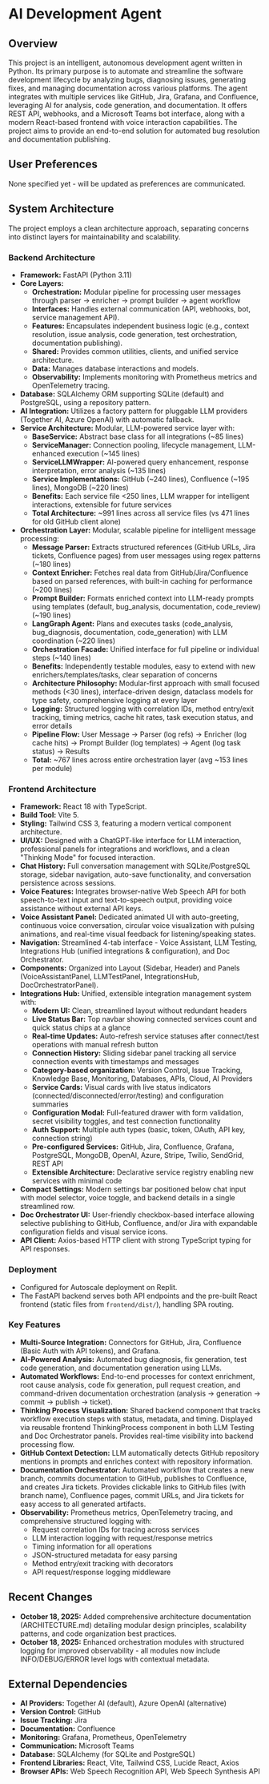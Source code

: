# AI Development Agent

## Overview
This project is an intelligent, autonomous development agent written in Python. Its primary purpose is to automate and streamline the software development lifecycle by analyzing bugs, diagnosing issues, generating fixes, and managing documentation across various platforms. The agent integrates with multiple services like GitHub, Jira, Grafana, and Confluence, leveraging AI for analysis, code generation, and documentation. It offers REST API, webhooks, and a Microsoft Teams bot interface, along with a modern React-based frontend with voice interaction capabilities. The project aims to provide an end-to-end solution for automated bug resolution and documentation publishing.

## User Preferences
None specified yet - will be updated as preferences are communicated.

## System Architecture
The project employs a clean architecture approach, separating concerns into distinct layers for maintainability and scalability.

### Backend Architecture
-   **Framework:** FastAPI (Python 3.11)
-   **Core Layers:**
    -   **Orchestration:** Modular pipeline for processing user messages through parser → enricher → prompt builder → agent workflow
    -   **Interfaces:** Handles external communication (API, webhooks, bot, service management API).
    -   **Features:** Encapsulates independent business logic (e.g., context resolution, issue analysis, code generation, test orchestration, documentation publishing).
    -   **Shared:** Provides common utilities, clients, and unified service architecture.
    -   **Data:** Manages database interactions and models.
    -   **Observability:** Implements monitoring with Prometheus metrics and OpenTelemetry tracing.
-   **Database:** SQLAlchemy ORM supporting SQLite (default) and PostgreSQL, using a repository pattern.
-   **AI Integration:** Utilizes a factory pattern for pluggable LLM providers (Together AI, Azure OpenAI) with automatic fallback.
-   **Service Architecture:** Modular, LLM-powered service layer with:
    -   **BaseService:** Abstract base class for all integrations (~85 lines)
    -   **ServiceManager:** Connection pooling, lifecycle management, LLM-enhanced execution (~145 lines)
    -   **ServiceLLMWrapper:** AI-powered query enhancement, response interpretation, error analysis (~135 lines)
    -   **Service Implementations:** GitHub (~240 lines), Confluence (~195 lines), MongoDB (~220 lines)
    -   **Benefits:** Each service file <250 lines, LLM wrapper for intelligent interactions, extensible for future services
    -   **Total Architecture:** ~991 lines across all service files (vs 471 lines for old GitHub client alone)
-   **Orchestration Layer:** Modular, scalable pipeline for intelligent message processing:
    -   **Message Parser:** Extracts structured references (GitHub URLs, Jira tickets, Confluence pages) from user messages using regex patterns (~180 lines)
    -   **Context Enricher:** Fetches real data from GitHub/Jira/Confluence based on parsed references, with built-in caching for performance (~200 lines)
    -   **Prompt Builder:** Formats enriched context into LLM-ready prompts using templates (default, bug_analysis, documentation, code_review) (~190 lines)
    -   **LangGraph Agent:** Plans and executes tasks (code_analysis, bug_diagnosis, documentation, code_generation) with LLM coordination (~220 lines)
    -   **Orchestration Facade:** Unified interface for full pipeline or individual steps (~140 lines)
    -   **Benefits:** Independently testable modules, easy to extend with new enrichers/templates/tasks, clear separation of concerns
    -   **Architecture Philosophy:** Modular-first approach with small focused methods (<30 lines), interface-driven design, dataclass models for type safety, comprehensive logging at every layer
    -   **Logging:** Structured logging with correlation IDs, method entry/exit tracking, timing metrics, cache hit rates, task execution status, and error details
    -   **Pipeline Flow:** User Message → Parser (log refs) → Enricher (log cache hits) → Prompt Builder (log templates) → Agent (log task status) → Results
    -   **Total:** ~767 lines across entire orchestration layer (avg ~153 lines per module)

### Frontend Architecture
-   **Framework:** React 18 with TypeScript.
-   **Build Tool:** Vite 5.
-   **Styling:** Tailwind CSS 3, featuring a modern vertical component architecture.
-   **UI/UX:** Designed with a ChatGPT-like interface for LLM interaction, professional panels for integrations and workflows, and a clean "Thinking Mode" for focused interaction.
-   **Chat History:** Full conversation management with SQLite/PostgreSQL storage, sidebar navigation, auto-save functionality, and conversation persistence across sessions.
-   **Voice Features:** Integrates browser-native Web Speech API for both speech-to-text input and text-to-speech output, providing voice assistance without external API keys.
-   **Voice Assistant Panel:** Dedicated animated UI with auto-greeting, continuous voice conversation, circular voice visualization with pulsing animations, and real-time visual feedback for listening/speaking states.
-   **Navigation:** Streamlined 4-tab interface - Voice Assistant, LLM Testing, Integrations Hub (unified integrations & configuration), and Doc Orchestrator.
-   **Components:** Organized into Layout (Sidebar, Header) and Panels (VoiceAssistantPanel, LLMTestPanel, IntegrationsHub, DocOrchestratorPanel).
-   **Integrations Hub:** Unified, extensible integration management system with:
    -   **Modern UI:** Clean, streamlined layout without redundant headers
    -   **Live Status Bar:** Top navbar showing connected services count and quick status chips at a glance
    -   **Real-time Updates:** Auto-refresh service statuses after connect/test operations with manual refresh button
    -   **Connection History:** Sliding sidebar panel tracking all service connection events with timestamps and messages
    -   **Category-based organization:** Version Control, Issue Tracking, Knowledge Base, Monitoring, Databases, APIs, Cloud, AI Providers
    -   **Service Cards:** Visual cards with live status indicators (connected/disconnected/error/testing) and configuration summaries
    -   **Configuration Modal:** Full-featured drawer with form validation, secret visibility toggles, and test connection functionality
    -   **Auth Support:** Multiple auth types (basic, token, OAuth, API key, connection string)
    -   **Pre-configured Services:** GitHub, Jira, Confluence, Grafana, PostgreSQL, MongoDB, OpenAI, Azure, Stripe, Twilio, SendGrid, REST API
    -   **Extensible Architecture:** Declarative service registry enabling new services with minimal code
-   **Compact Settings:** Modern settings bar positioned below chat input with model selector, voice toggle, and backend details in a single streamlined row.
-   **Doc Orchestrator UI:** User-friendly checkbox-based interface allowing selective publishing to GitHub, Confluence, and/or Jira with expandable configuration fields and visual service icons.
-   **API Client:** Axios-based HTTP client with strong TypeScript typing for API responses.

### Deployment
-   Configured for Autoscale deployment on Replit.
-   The FastAPI backend serves both API endpoints and the pre-built React frontend (static files from `frontend/dist/`), handling SPA routing.

### Key Features
-   **Multi-Source Integration:** Connectors for GitHub, Jira, Confluence (Basic Auth with API tokens), and Grafana.
-   **AI-Powered Analysis:** Automated bug diagnosis, fix generation, test code generation, and documentation generation using LLMs.
-   **Automated Workflows:** End-to-end processes for context enrichment, root cause analysis, code fix generation, pull request creation, and command-driven documentation orchestration (analysis → generation → commit → publish → ticket).
-   **Thinking Process Visualization:** Shared backend component that tracks workflow execution steps with status, metadata, and timing. Displayed via reusable frontend ThinkingProcess component in both LLM Testing and Doc Orchestrator panels. Provides real-time visibility into backend processing flow.
-   **GitHub Context Detection:** LLM automatically detects GitHub repository mentions in prompts and enriches context with repository information.
-   **Documentation Orchestrator:** Automated workflow that creates a new branch, commits documentation to GitHub, publishes to Confluence, and creates Jira tickets. Provides clickable links to GitHub files (with branch name), Confluence pages, commit URLs, and Jira tickets for easy access to all generated artifacts.
-   **Observability:** Prometheus metrics, OpenTelemetry tracing, and comprehensive structured logging with:
    -   Request correlation IDs for tracing across services
    -   LLM interaction logging with request/response metrics
    -   Timing information for all operations
    -   JSON-structured metadata for easy parsing
    -   Method entry/exit tracking with decorators
    -   API request/response logging middleware

## Recent Changes
-   **October 18, 2025:** Added comprehensive architecture documentation (ARCHITECTURE.md) detailing modular design principles, scalability patterns, and code organization best practices.
-   **October 18, 2025:** Enhanced orchestration modules with structured logging for improved observability - all modules now include INFO/DEBUG/ERROR level logs with contextual metadata.

## External Dependencies
-   **AI Providers:** Together AI (default), Azure OpenAI (alternative)
-   **Version Control:** GitHub
-   **Issue Tracking:** Jira
-   **Documentation:** Confluence
-   **Monitoring:** Grafana, Prometheus, OpenTelemetry
-   **Communication:** Microsoft Teams
-   **Database:** SQLAlchemy (for SQLite and PostgreSQL)
-   **Frontend Libraries:** React, Vite, Tailwind CSS, Lucide React, Axios
-   **Browser APIs:** Web Speech Recognition API, Web Speech Synthesis API